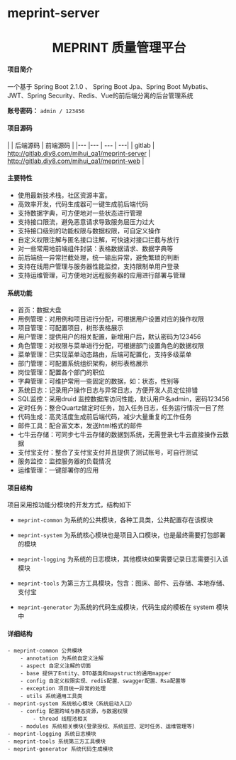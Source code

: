 # meprint-server
<h1 style="text-align: center">MEPRINT 质量管理平台</h1>
<div style="text-align: center">


</div>

#### 项目简介
一个基于 Spring Boot 2.1.0 、 Spring Boot Jpa、Spring Boot Mybatis、 JWT、Spring Security、Redis、Vue的前后端分离的后台管理系统


**账号密码：** `admin / 123456`

#### 项目源码

|          |    后端源码                                         |    前端源码                                     |
|--- |---  |                                                 --- |                                              ---|
|  gitlab  |  http://gitlab.diy8.com/mihui_qa1/meprint-server    |  http://gitlab.diy8.com/mihui_qa1/meprint-web   |

#### 主要特性
- 使用最新技术栈，社区资源丰富。
- 高效率开发，代码生成器可一键生成前后端代码
- 支持数据字典，可方便地对一些状态进行管理
- 支持接口限流，避免恶意请求导致服务层压力过大
- 支持接口级别的功能权限与数据权限，可自定义操作
- 自定义权限注解与匿名接口注解，可快速对接口拦截与放行
- 对一些常用地前端组件封装：表格数据请求、数据字典等
- 前后端统一异常拦截处理，统一输出异常，避免繁琐的判断
- 支持在线用户管理与服务器性能监控，支持限制单用户登录
- 支持运维管理，可方便地对远程服务器的应用进行部署与管理

####  系统功能
- 首页：数据大盘
- 用例管理：对用例和项目进行分配，可根据用户设置对应的操作权限
- 项目管理：可配置项目，树形表格展示
- 用户管理：提供用户的相关配置，新增用户后，默认密码为123456
- 角色管理：对权限与菜单进行分配，可根据部门设置角色的数据权限
- 菜单管理：已实现菜单动态路由，后端可配置化，支持多级菜单
- 部门管理：可配置系统组织架构，树形表格展示
- 岗位管理：配置各个部门的职位
- 字典管理：可维护常用一些固定的数据，如：状态，性别等
- 系统日志：记录用户操作日志与异常日志，方便开发人员定位排错
- SQL监控：采用druid 监控数据库访问性能，默认用户名admin，密码123456
- 定时任务：整合Quartz做定时任务，加入任务日志，任务运行情况一目了然
- 代码生成：高灵活度生成前后端代码，减少大量重复的工作任务
- 邮件工具：配合富文本，发送html格式的邮件
- 七牛云存储：可同步七牛云存储的数据到系统，无需登录七牛云直接操作云数据
- 支付宝支付：整合了支付宝支付并且提供了测试账号，可自行测试
- 服务监控：监控服务器的负载情况
- 运维管理：一键部署你的应用

#### 项目结构
项目采用按功能分模块的开发方式，结构如下

- `meprint-common` 为系统的公共模块，各种工具类，公共配置存在该模块

- `meprint-system` 为系统核心模块也是项目入口模块，也是最终需要打包部署的模块

- `meprint-logging` 为系统的日志模块，其他模块如果需要记录日志需要引入该模块

- `meprint-tools` 为第三方工具模块，包含：图床、邮件、云存储、本地存储、支付宝

- `meprint-generator` 为系统的代码生成模块，代码生成的模板在 system 模块中

#### 详细结构

```
- meprint-common 公共模块
    - annotation 为系统自定义注解
    - aspect 自定义注解的切面
    - base 提供了Entity、DTO基类和mapstruct的通用mapper
    - config 自定义权限实现、redis配置、swagger配置、Rsa配置等
    - exception 项目统一异常的处理
    - utils 系统通用工具类
- meprint-system 系统核心模块（系统启动入口）
	- config 配置跨域与静态资源，与数据权限
	    - thread 线程池相关
	- modules 系统相关模块(登录授权、系统监控、定时任务、运维管理等)
- meprint-logging 系统日志模块
- meprint-tools 系统第三方工具模块
- meprint-generator 系统代码生成模块
```